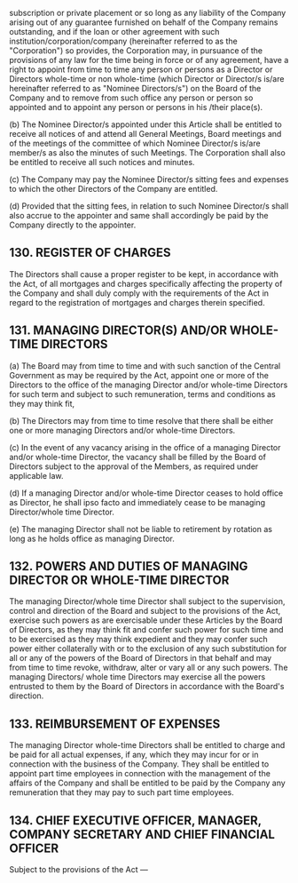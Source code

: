 subscription or private placement or so long as any liability of the Company arising out of any guarantee furnished on behalf of the Company remains outstanding, and if the loan or other agreement with such institution/corporation/company (hereinafter referred to as the "Corporation") so provides, the Corporation may, in pursuance of the provisions of any law for the time being in force or of any agreement, have a right to appoint from time to time any person or persons as a Director or Directors whole-time or non whole-time (which Director or Director/s is/are hereinafter referred to as "Nominee Directors/s") on the Board of the Company and to remove from such office any person or person so appointed and to appoint any person or persons in his /their place(s).

(b) The Nominee Director/s appointed under this Article shall be entitled to receive all notices of and attend all General Meetings, Board meetings and of the meetings of the committee of which Nominee Director/s is/are member/s as also the minutes of such Meetings. The Corporation shall also be entitled to receive all such notices and minutes.

(c) The Company may pay the Nominee Director/s sitting fees and expenses to which the other Directors of the Company are entitled.

(d) Provided that the sitting fees, in relation to such Nominee Director/s shall also accrue to the appointer and same shall accordingly be paid by the Company directly to the appointer.

## 130. REGISTER OF CHARGES

The Directors shall cause a proper register to be kept, in accordance with the Act, of all mortgages and charges specifically affecting the property of the Company and shall duly comply with the requirements of the Act in regard to the registration of mortgages and charges therein specified.

## 131. MANAGING DIRECTOR(S) AND/OR WHOLE-TIME DIRECTORS

(a) The Board may from time to time and with such sanction of the Central Government as may be required by the Act, appoint one or more of the Directors to the office of the managing Director and/or whole-time Directors for such term and subject to such remuneration, terms and conditions as they may think fit,

(b) The Directors may from time to time resolve that there shall be either one or more managing Directors and/or whole-time Directors.

(c) In the event of any vacancy arising in the office of a managing Director and/or whole-time Director, the vacancy shall be filled by the Board of Directors subject to the approval of the Members, as required under applicable law.

(d) If a managing Director and/or whole-time Director ceases to hold office as Director, he shall ipso facto and immediately cease to be managing Director/whole time Director.

(e) The managing Director shall not be liable to retirement by rotation as long as he holds office as managing Director.

## 132. POWERS AND DUTIES OF MANAGING DIRECTOR OR WHOLE-TIME DIRECTOR

The managing Director/whole time Director shall subject to the supervision, control and direction of the Board and subject to the provisions of the Act, exercise such powers as are exercisable under these Articles by the Board of Directors, as they may think fit and confer such power for such time and to be exercised as they may think expedient and they may confer such power either collaterally with or to the exclusion of any such substitution for all or any of the powers of the Board of Directors in that behalf and may from time to time revoke, withdraw, alter or vary all or any such powers. The managing Directors/ whole time Directors may exercise all the powers entrusted to them by the Board of Directors in accordance with the Board's direction.

## 133. REIMBURSEMENT OF EXPENSES

The managing Director whole-time Directors shall be entitled to charge and be paid for all actual expenses, if any, which they may incur for or in connection with the business of the Company. They shall be entitled to appoint part time employees in connection with the management of the affairs of the Company and shall be entitled to be paid by the Company any remuneration that they may pay to such part time employees.

## 134. CHIEF EXECUTIVE OFFICER, MANAGER, COMPANY SECRETARY AND CHIEF FINANCIAL OFFICER

Subject to the provisions of the Act —